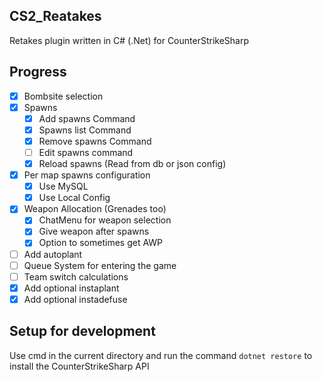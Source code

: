 ## CS2_Reatakes

Retakes plugin written in C# (.Net) for CounterStrikeSharp

## Progress

- [x] Bombsite selection
- [x] Spawns
  - [x] Add spawns Command
  - [x] Spawns list Command
  - [x] Remove spawns Command
  - [ ] Edit spawns command
  - [x] Reload spawns (Read from db or json config)
- [x] Per map spawns configuration
  - [x] Use MySQL
  - [x] Use Local Config
- [x] Weapon Allocation (Grenades too)
  - [x] ChatMenu for weapon selection
  - [x] Give weapon after spawns
  - [x] Option to sometimes get AWP
- [ ] Add autoplant
- [ ] Queue System for entering the game
- [ ] Team switch calculations
- [x] Add optional instaplant
- [x] Add optional instadefuse

## Setup for development

Use cmd in the current directory and run the command `dotnet restore` to install the CounterStrikeSharp API
